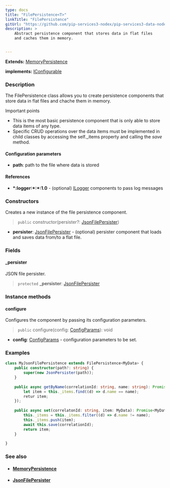 ```yaml
---
type: docs
title: "FilePersistence<T>"
linkTitle: "FilePersistence"
gitUrl: "https://github.com/pip-services3-nodex/pip-services3-data-nodex"
description: >
    Abstract persistence component that stores data in flat files
    and caches them in memory.


---
```


**Extends:** [MemoryPersistence<T>](../memory_persistence)

**implements:** [IConfigurable](../../../commons/config/iconfigurable)

### Description

The FilePersistence class allows you to create persistence components that store data in flat files and chache them in memory.

Important points

- This is the most basic persistence component that is only able to store data items of any type. 
- Specific CRUD operations over the data items must be implemented in child classes by accessing the self._items property and calling the *save* method.

#### Configuration parameters
- **path**: path to the file where data is stored

#### References
- **\*:logger:\*:\*:1.0** - (optional) [ILogger](../../../components/log/ilogger) components to pass log messages



### Constructors
Creates a new instance of the file persistence component.

> `public` constructor(persister?: [JsonFilePersister<T>](../json_file_persister))

- **persister**: [JsonFilePersister<T>](../json_file_persister) - (optional) persister component that loads and saves data from/to a flat file.

### Fields

<span class="hide-title-link">

#### _persister
JSON file persister.
> `protected` **_persister**: [JsonFilePersister<T>](../json_file_persister)

</span>


### Instance methods

#### configure
Configures the component by passing its configuration parameters.

> `public` configure(config: [ConfigParams](../../../commons/config/config_params)): void

- **config**: [ConfigParams](../../../commons/config/config_params) - configuration parameters to be set.

### Examples

```typescript
class MyJsonFilePersistence extends FilePersistence<MyData> {
    public constructor(path?: string) {
        super(new JsonPersister(path));
    }
    
    public async getByName(correlationId: string, name: string): Promise<MyData> {
        let item = this._items.find((d) => d.name == name);
        retur item;
    }); 
     
    public async set(correlatonId: string, item: MyData): Promise<MyData> {
        this._items = this._items.filter((d) => d.name != name);
        this._items.push(item);
        await this.save(correlationId);
        return item;
    }
  
}
```


### See also
- #### [MemoryPersistence](../memory_persistence)
- #### [JsonFilePersister](../json_file_persister)
